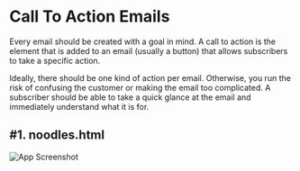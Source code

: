 # Call To Action Emails

Every email should be created with a goal in mind. A call to action is the element that is added to an email (usually a button) that allows subscribers to take a specific action. 

Ideally, there should be one kind of action per email. Otherwise, you run the risk of confusing the customer or making the email too complicated. A subscriber should be able to take a quick glance at the email and immediately understand what it is for. 

## #1. noodles.html

![App Screenshot](https://i.ibb.co/KKyZN9M/Screen-Shot-2023-03-23-at-8-48-06-PM.png)

